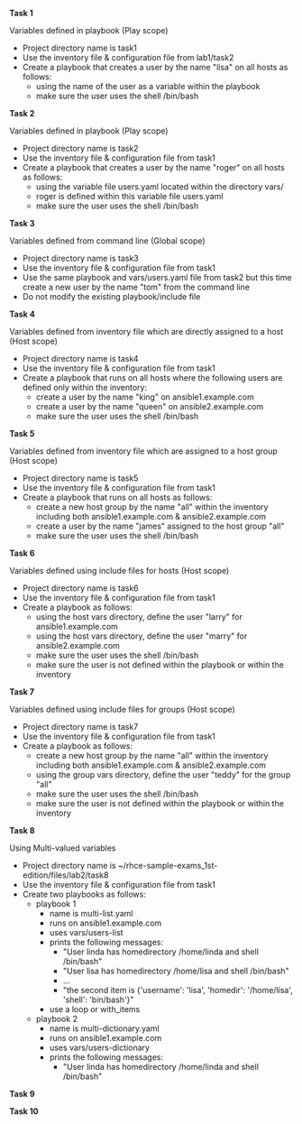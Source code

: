 
**Task 1** 

Variables defined in playbook (Play scope)

-  Project directory name is task1
-  Use the inventory file & configuration file from lab1/task2
-  Create a playbook that creates a user by the name "lisa" on all hosts as follows:
   - using the name of the user as a variable within the playbook
   - make sure the user uses the shell /bin/bash

**Task 2**

Variables defined in playbook (Play scope)

-  Project directory name is task2
-  Use the inventory file & configuration file from task1
-  Create a playbook that creates a user by the name "roger" on all hosts as follows:
   - using the variable file users.yaml located within the directory vars/ 
   - roger is defined within this variable file users.yaml
   - make sure the user uses the shell /bin/bash

**Task 3**

Variables defined from command line (Global scope)

-  Project directory name is task3
-  Use the inventory file & configuration file from task1
-  Use the same playbook and vars/users.yaml file from task2 but this time create a new user by the name "tom" from the command line
-  Do not modify the existing playbook/include file

**Task 4**

Variables defined from inventory file which are directly assigned to a host (Host scope)

-  Project directory name is task4
-  Use the inventory file & configuration file from task1
-  Create a playbook that runs on all hosts where the following users are defined only within the inventory:
   - create a user by the name "king" on ansible1.example.com
   - create a user by the name "queen" on ansible2.example.com
   - make sure the user uses the shell /bin/bash

**Task 5**

Variables defined from inventory file which are assigned to a host group (Host scope)

-  Project directory name is task5
-  Use the inventory file & configuration file from task1
-  Create a playbook that runs on all hosts as follows:
   - create a new host group by the name "all" within the inventory including both ansible1.example.com & ansible2.example.com
   - create a user by the name "james" assigned to the host group "all"
   - make sure the user uses the shell /bin/bash

**Task 6**

Variables defined using include files for hosts (Host scope)

-  Project directory name is task6
-  Use the inventory file & configuration file from task1
-  Create a playbook as follows:
   - using the host vars directory, define the user "larry" for ansible1.example.com
   - using the host vars directory, define the user "marry" for ansible2.example.com
   - make sure the user uses the shell /bin/bash
   - make sure the user is not defined within the playbook or within the inventory

**Task 7**

Variables defined using include files for groups (Host scope)

-  Project directory name is task7
-  Use the inventory file & configuration file from task1
-  Create a playbook as follows:
   - create a new host group by the name "all" within the inventory including both ansible1.example.com & ansible2.example.com
   - using the group vars directory, define the user "teddy" for the group "all"
   - make sure the user uses the shell /bin/bash
   - make sure the user is not defined within the playbook or within the inventory 

**Task 8**

Using Multi-valued variables 

-  Project directory name is ~/rhce-sample-exams_1st-edition/files/lab2/task8
-  Use the inventory file & configuration file from task1
-  Create two playbooks as follows:
   - playbook 1
     - name is multi-list.yaml
     - runs on ansible1.example.com
     - uses vars/users-list
     - prints the following messages:
       - "User linda has homedirectory /home/linda and shell /bin/bash"
       - "User lisa has homedirectory /home/lisa and shell /bin/bash"
       - ...
       - "the second item is {'username': 'lisa', 'homedir': '/home/lisa', 'shell': 'bin/bash'}"
     - use a loop or with_items
   - playbook 2
     - name is multi-dictionary.yaml
     - runs on ansible1.example.com
     - uses vars/users-dictionary
     - prints the following messages:
       - "User linda has homedirectory /home/linda and shell /bin/bash"

**Task 9**


**Task 10**


